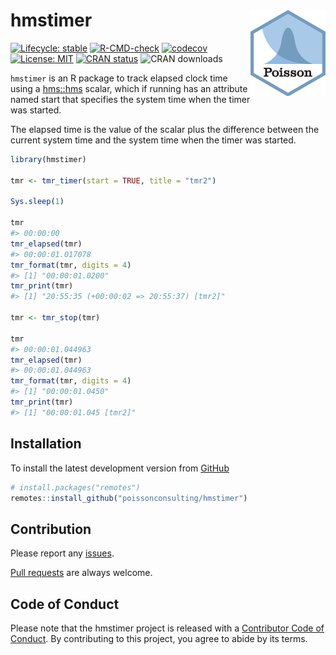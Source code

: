 
<!-- README.md is generated from README.Rmd. Please edit that file -->

# hmstimer <img src="man/figures/logo.png"  style="float: right;" />

<!-- badges: start -->

[![Lifecycle:
stable](https://img.shields.io/badge/lifecycle-stable-brightgreen.svg)](https://lifecycle.r-lib.org/articles/stages.html#stable)
[![R-CMD-check](https://github.com/poissonconsulting/hmstimer/actions/workflows/R-CMD-check.yaml/badge.svg)](https://github.com/poissonconsulting/hmstimer/actions/workflows/R-CMD-check.yaml)
[![codecov](https://codecov.io/gh/poissonconsulting/hmstimer/branch/main/graph/badge.svg?token=Jf1fnN2HRT)](https://app.codecov.io/gh/poissonconsulting/hmstimer)
[![License:
MIT](https://img.shields.io/badge/License-MIT-green.svg)](https://opensource.org/licenses/MIT)
[![CRAN
status](https://www.r-pkg.org/badges/version/hmstimer)](https://cran.r-project.org/package=hmstimer)
![CRAN downloads](https://cranlogs.r-pkg.org/badges/hmstimer)
<!-- badges: end -->

`hmstimer` is an R package to track elapsed clock time using a
[hms::hms](https://github.com/tidyverse/hms) scalar, which if running
has an attribute named start that specifies the system time when the
timer was started.

The elapsed time is the value of the scalar plus the difference between
the current system time and the system time when the timer was started.

``` r
library(hmstimer)

tmr <- tmr_timer(start = TRUE, title = "tmr2")

Sys.sleep(1)

tmr
#> 00:00:00
tmr_elapsed(tmr)
#> 00:00:01.017078
tmr_format(tmr, digits = 4)
#> [1] "00:00:01.0200"
tmr_print(tmr)
#> [1] "20:55:35 (+00:00:02 => 20:55:37) [tmr2]"

tmr <- tmr_stop(tmr)

tmr
#> 00:00:01.044963
tmr_elapsed(tmr)
#> 00:00:01.044963
tmr_format(tmr, digits = 4)
#> [1] "00:00:01.0450"
tmr_print(tmr)
#> [1] "00:00:01.045 [tmr2]"
```

## Installation

To install the latest development version from
[GitHub](https://github.com/poissonconsulting/hmstimer)

``` r
# install.packages("remotes")
remotes::install_github("poissonconsulting/hmstimer")
```

## Contribution

Please report any
[issues](https://github.com/poissonconsulting/hmstimer/issues).

[Pull requests](https://github.com/poissonconsulting/hmstimer/pulls) are
always welcome.

## Code of Conduct

Please note that the hmstimer project is released with a [Contributor
Code of
Conduct](https://contributor-covenant.org/version/2/0/CODE_OF_CONDUCT.html).
By contributing to this project, you agree to abide by its terms.
